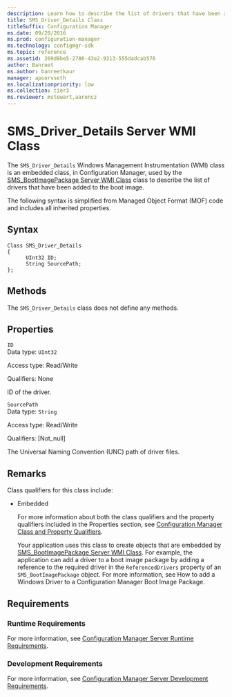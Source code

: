 ```yaml
---
description: Learn how to describe the list of drivers that have been added to the boot image with SMS_Driver_Details embedded class.
title: SMS_Driver_Details Class
titleSuffix: Configuration Manager
ms.date: 09/20/2016
ms.prod: configuration-manager
ms.technology: configmgr-sdk
ms.topic: reference
ms.assetid: 269d8be5-2786-43e2-9313-555dadcab576
author: Banreet
ms.author: banreetkaur
manager: apoorvseth
ms.localizationpriority: low
ms.collection: tier3
ms.reviewer: mstewart,aaroncz 
---
```

# SMS_Driver_Details Server WMI Class
The `SMS_Driver_Details` Windows Management Instrumentation (WMI) class is an embedded class, in Configuration Manager, used by the [SMS_BootImagePackage Server WMI Class](../../../develop/reference/osd/sms_bootimagepackage-server-wmi-class.md) class to describe the list of drivers that have been added to the boot image.  

 The following syntax is simplified from Managed Object Format (MOF) code and includes all inherited properties.  

## Syntax  

```  
Class SMS_Driver_Details  
{  
      UInt32 ID;  
      String SourcePath;  
};  
```  

## Methods  
 The `SMS_Driver_Details` class does not define any methods.  

## Properties  
 `ID`  
 Data type: `UInt32`  

 Access type: Read/Write  

 Qualifiers: None  

 ID of the driver.  

 `SourcePath`  
 Data type: `String`  

 Access type: Read/Write  

 Qualifiers: [Not_null]  

 The Universal Naming Convention (UNC) path of driver files.  

## Remarks  
 Class qualifiers for this class include:  

- Embedded  

  For more information about both the class qualifiers and the property qualifiers included in the Properties section, see [Configuration Manager Class and Property Qualifiers](../../../develop/reference/misc/class-and-property-qualifiers.md).  

  Your application uses this class to create objects that are embedded by [SMS_BootImagePackage Server WMI Class](../../../develop/reference/osd/sms_bootimagepackage-server-wmi-class.md). For example, the application can add a driver to a boot image package by adding a reference to the required driver in the `ReferencedDrivers` property of an `SMS_BootImagePackage` object. For more information, see How to add a Windows Driver to a Configuration Manager Boot Image Package.  

## Requirements  

### Runtime Requirements  
 For more information, see [Configuration Manager Server Runtime Requirements](../../../develop/core/reqs/server-runtime-requirements.md).  

### Development Requirements  
 For more information, see [Configuration Manager Server Development Requirements](../../../develop/core/reqs/server-development-requirements.md).  
